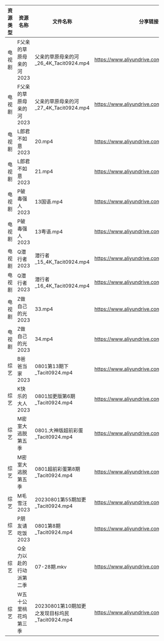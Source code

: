 | 资源类型 | 资源名称           | 文件名称                                | 分享链接                                      | 更新时间       |
| ---- | -------------- | ----------------------------------- | ----------------------------------------- | ---------- |
| 电视剧  | F父亲的草原母亲的河2023 | 父亲的草原母亲的河_26_4K_Tacit0924.mp4       | https://www.aliyundrive.com/s/YqgsgnJkpDn | 2023-08-02 |
| 电视剧  | F父亲的草原母亲的河2023 | 父亲的草原母亲的河_27_4K_Tacit0924.mp4       | https://www.aliyundrive.com/s/YqgsgnJkpDn | 2023-08-02 |
| 电视剧  | L郎君不如意2023     | 20.mp4                              | https://www.aliyundrive.com/s/t5SwfgT4MyL | 2023-08-02 |
| 电视剧  | L郎君不如意2023     | 21.mp4                              | https://www.aliyundrive.com/s/t5SwfgT4MyL | 2023-08-02 |
| 电视剧  | P破毒强人2023      | 13国语.mp4                            | https://www.aliyundrive.com/s/N9L3L9L9hNr | 2023-08-02 |
| 电视剧  | P破毒强人2023      | 13粤语.mp4                            | https://www.aliyundrive.com/s/N9L3L9L9hNr | 2023-08-02 |
| 电视剧  | Q潜行者2023       | 潜行者_15_4K_Tacit0924.mp4             | https://www.aliyundrive.com/s/siGjovJUqpD | 2023-08-02 |
| 电视剧  | Q潜行者2023       | 潜行者_16_4K_Tacit0924.mp4             | https://www.aliyundrive.com/s/siGjovJUqpD | 2023-08-02 |
| 电视剧  | Z做自己的光2023     | 33.mp4                              | https://www.aliyundrive.com/s/ZuH7v2Grwfq | 2023-08-02 |
| 电视剧  | Z做自己的光2023     | 34.mp4                              | https://www.aliyundrive.com/s/ZuH7v2Grwfq | 2023-08-02 |
| 综艺   | B爸爸当家2023      | 0801第13期下_Tacit0924.mp4             | https://www.aliyundrive.com/s/SqHa3g1TkvY | 2023-08-02 |
| 综艺   | K快乐的大人2023     | 0801加更版第6期_Tacit0924.mp4            | https://www.aliyundrive.com/s/SKqRbjBsPaj | 2023-08-02 |
| 综艺   | M密室大逃脱第五季      | 0801.大神版超前彩蛋_Tacit0924.mp4          | https://www.aliyundrive.com/s/KFCWQFSRon1 | 2023-08-02 |
| 综艺   | M密室大逃脱第五季      | 0801超前彩蛋第8期_Tacit0924.mp4           | https://www.aliyundrive.com/s/KFCWQFSRon1 | 2023-08-02 |
| 综艺   | M毛雪汪2023       | 20230801第55期加更_Tacit0924.mp4        | https://www.aliyundrive.com/s/asPqfgPRqAg | 2023-08-02 |
| 综艺   | P朋友请吃饭2023     | 0801第8期_Tacit0924.mp4               | https://www.aliyundrive.com/s/A2Z3HKrT65s | 2023-08-02 |
| 综艺   | Q全力以赴的行动派第二季   | 07-28期.mkv                          | https://www.aliyundrive.com/s/q6maeeMLR8u | 2023-08-02 |
| 综艺   | W五十公里桃花坞第三季    | 20230801第10期加更之发现目标坞民_Tacit0924.mp4 | https://www.aliyundrive.com/s/UM8vBhV25fT | 2023-08-02 |

